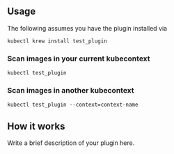 
## Usage
The following assumes you have the plugin installed via

```shell
kubectl krew install test_plugin
```

### Scan images in your current kubecontext

```shell
kubectl test_plugin
```

### Scan images in another kubecontext

```shell
kubectl test_plugin --context=context-name
```

## How it works
Write a brief description of your plugin here.